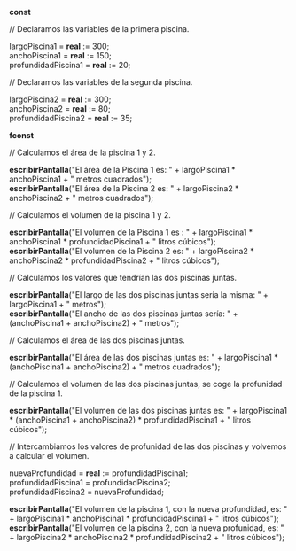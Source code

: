 **const**

// Declaramos las variables de la primera piscina.

largoPiscina1 = ****real**** := 300;<br>
anchoPiscina1 = **real** := 150;<br>
profundidadPiscina1 = **real** := 20;

// Declaramos las variables de la segunda piscina.

largoPiscina2 = **real** := 300;<br>
anchoPiscina2 = **real** := 80;<br>
profundidadPiscina2 = **real** := 35;

**fconst**

// Calculamos el área de la piscina 1 y 2.

**escribirPantalla**("El área de la Piscina 1 es: " + largoPiscina1 * anchoPiscina1 + " metros cuadrados");<br>
**escribirPantalla**("El área de la Piscina 2 es: " + largoPiscina2 * anchoPiscina2 + " metros cuadrados");

// Calculamos el volumen de la piscina 1 y 2.

**escribirPantalla**("El volumen de la Piscina 1 es : " + largoPiscina1 * anchoPiscina1 * profundidadPiscina1 + " litros cúbicos");<br>
**escribirPantalla**("El volumen de la Piscina 2 es: " + largoPiscina2 * anchoPiscina2 * profundidadPiscina2 + " litros cúbicos");

// Calculamos los valores que tendrían las dos piscinas juntas.

**escribirPantalla**("El largo de las dos piscinas juntas sería la misma: " + largoPiscina1 + " metros");<br>
**escribirPantalla**("El ancho de las dos piscinas juntas sería: " + (anchoPiscina1 + anchoPiscina2) + " metros");

// Calculamos el área de las dos piscinas juntas.

**escribirPantalla**("El área de las dos piscinas juntas es: " + largoPiscina1 * (anchoPiscina1 + anchoPiscina2) + " metros cuadrados");

// Calculamos el volumen de las dos piscinas juntas, se coge la profunidad de la piscina 1.

**escribirPantalla**("El volumen de las dos piscinas juntas es: " + largoPiscina1 * (anchoPiscina1 + anchoPiscina2) * profundidadPiscina1 + " litros cúbicos");

// Intercambiamos los valores de profunidad de las dos piscinas y volvemos a calcular el volumen.

nuevaProfundidad = **real** := profundidadPiscina1;<br>
profundidadPiscina1 = profundidadPiscina2;<br>
profundidadPiscina2 = nuevaProfundidad;

**escribirPantalla**("El volumen de la piscina 1, con la nueva profundidad, es: " + largoPiscina1 * anchoPiscina1 * profundidadPiscina1 + " litros cúbicos");<br>
**escribirPantalla**("El volumen de la piscina 2, con la nueva profunidad, es: " + largoPiscina2 * anchoPiscina2 * profundidadPiscina2 + " litros cúbicos");